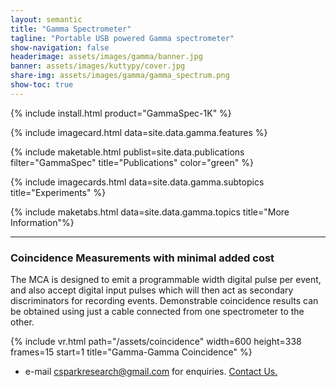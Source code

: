 ```yaml
---
layout: semantic
title: "Gamma Spectrometer"
tagline: "Portable USB powered Gamma spectrometer"
show-navigation: false
headerimage: assets/images/gamma/banner.jpg
banner: assets/images/kuttypy/cover.jpg
share-img: assets/images/gamma/gamma_spectrum.png
show-toc: true
---
```



{% include install.html product="GammaSpec-1K"  %}

{% include imagecard.html data=site.data.gamma.features %}

{% include maketable.html publist=site.data.publications filter="GammaSpec" title="Publications"   color="green" %}

{% include imagecards.html data=site.data.gamma.subtopics title="Experiments" %}

{% include maketabs.html data=site.data.gamma.topics title="More Information"%}

---

### Coincidence Measurements with minimal added cost

The MCA is designed to emit a programmable width digital pulse per event, and also accept digital input pulses
which will then act as secondary discriminators for recording events. Demonstrable coincidence results can be obtained
using just a cable connected from one spectrometer to the other. 

{% include vr.html path="/assets/coincidence" width=600 height=338 frames=15 start=1 title="Gamma-Gamma Coincidence"  %}


* e-mail csparkresearch@gmail.com for enquiries. [Contact Us.](contact)
